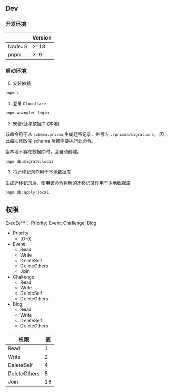 ## Dev

### 开发环境

|        | Version |
| ------ | ------- |
| NodeJS | >=18    |
| pnpm   | >=9     |

### 启动环境

0. 安装依赖

```sh
pnpm i
```

1. 登录 `Cloudflare`

```sh
pnpm wrangler login
```

2. 安装/迁移数据库 (本地)

该命令用于从 `schema.prisma` 生成迁移记录，并写入 `./prisma/migrations`，
因此每次修改完 schema 后都需要执行此命令。

当本地不存在数据库时，会自动创建。

```sh
pnpm db:migrate:local
```

3. 将迁移记录作用于本地数据库

生成迁移记录后，使用该命令将新的迁移记录作用于本地数据库

```sh
pnpm db:apply:local
```

## 权限

ExecEe\*\*： Priority; Event; Challenge; Blog

- Priority
  - [0-9]
- Event
  - Read
  - Write
  - DeleteSelf
  - DeleteOthers
  - Join
- Challenge
  - Read
  - Write
  - DeleteSelf
  - DeleteOthers
- Blog
  - Read
  - Write
  - DeleteSelf
  - DeleteOthers

| 权限         | 值  |
| ------------ | --- |
| Read         | 1   |
| Write        | 2   |
| DeleteSelf   | 4   |
| DeleteOthers | 8   |
| Join         | 16  |
